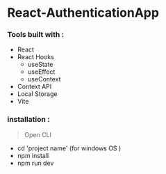 # React-AuthenticationApp

### Tools built with :
- React 
- React Hooks
  - useState
  - useEffect 
  - useContext 
- Context API 
- Local Storage
- Vite

### installation :
> Open CLI
- cd 'project name' (for windows OS )
- npm install
- npm run dev
